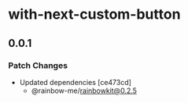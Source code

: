 # with-next-custom-button

## 0.0.1
### Patch Changes

- Updated dependencies [ce473cd]
  - @rainbow-me/rainbowkit@0.2.5
